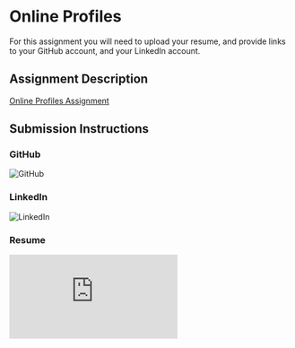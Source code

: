 # Online Profiles
For this assignment you will need to upload your resume, and provide links to your GitHub account, and your LinkedIn account.

## Assignment Description
[Online Profiles Assignment](https://education.launchcode.org/liftoff/assignments/online-profiles/)

## Submission Instructions

### GitHub
![GitHub](https://github.com/jaredible)

### LinkedIn
![LinkedIn](https://www.linkedin.com/in/jared-michael-diehl/)

### Resume
![Resume](https://github.com/jaredible/liftoff-assignments/blob/master/C1-Online_Profiles/Jared%20Diehl%20Resume.pdf)